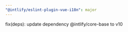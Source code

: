 ```yaml
---
"@intlify/eslint-plugin-vue-i18n": major
---
```


fix(deps): update dependency @intlify/core-base to v10
